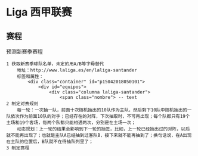 # Liga 西甲联赛

## 赛程

预测新赛季赛程

    1 获取新赛季球队名单，未定的用A/B等字母替代
        地址：http://www.laliga.es/en/laliga-santander
        标签和属性：
            <div class="container" id="p15042018050101">
                <div id="equipos">
                    <div class="columna laliga-santander">
                        <span class="nombre"> -- text
    2 制定对赛规则
        每一轮：一次抽一队，前面十次随机抽出的10队作为主队，然后剩下10队中随机抽出的一队依次作为前面10队的对手；已经存在的对阵，下次抽取时，不可再出现；每个队都只有19个主场和19个客场，每两个队都只能相遇两次，分别是在主场一次；
        动态规划：上一轮的结果会影响到下一轮的抽签，比如，上一轮已经抽出过的对阵，以后就不能再出现了；也就是主队A已经抽到过客队B，接下来就不能再抽到了；换句话说，在A出现在主队的位置后，B队就不在待抽队列里了；
    3 制定赛程
